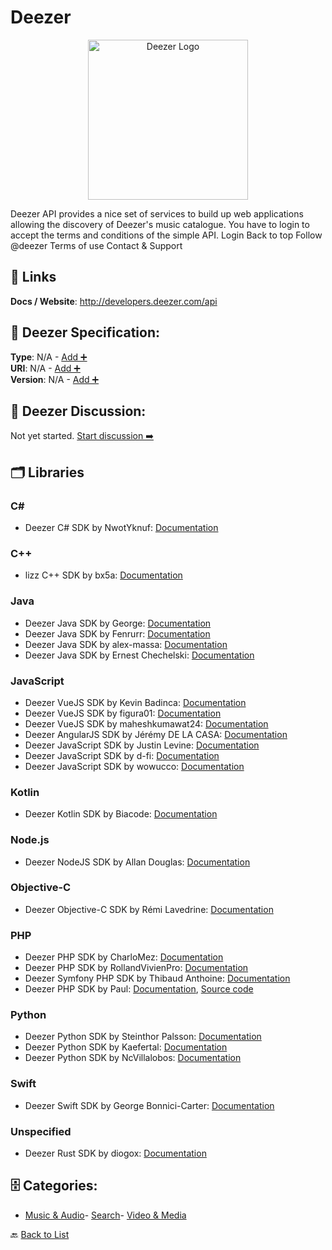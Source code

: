 # Deezer
<p align="center">
    <img width="256" src="https://raw.githubusercontent.com/apis-list/apis-list/main/apis/deezer/logo_256x256.png" alt="Deezer Logo"/>
</p>
Deezer API provides a nice set of services to build up web applications allowing the discovery of Deezer's music catalogue.  You have to login to accept the terms and conditions of the simple API.  Login Back to top Follow @deezer Terms of use Contact & Support

##  🔗 Links
**Docs / Website**: http://developers.deezer.com/api

## 🧬 Deezer Specification:
**Type**: N/A - [Add ➕](https://github.com/apis-list/apis-list/edit/main/apis.yaml#L4900)  
**URI**: N/A - [Add ➕](https://github.com/apis-list/apis-list/edit/main/apis.yaml#L4900)  
**Version**: N/A - [Add ➕](https://github.com/apis-list/apis-list/edit/main/apis.yaml#L4900)

## 💬 Deezer Discussion:
Not yet started. [Start discussion ➡️](https://github.com/apis-list/apis-list/discussions/new)

## 🗂️ Libraries
### C#
- Deezer C# SDK by NwotYknuf: [Documentation](https://github.com/NwotYknuf/deezerReaper)
### C++
- lizz C++ SDK by bx5a: [Documentation](https://github.com/bx5a/lizz)
### Java
- Deezer Java SDK by George: [Documentation](https://github.com/GeorgeII/deezer-api-wrapper)
- Deezer Java SDK by Fenrurr: [Documentation](https://github.com/Fenrurr/SimpleDeezerApi)
- Deezer Java SDK by alex-massa: [Documentation](https://github.com/alex-massa/deezer-api)
- Deezer Java SDK by Ernest Chechelski: [Documentation](https://github.com/ernichechelski/DeezerMusicTour)
### JavaScript
- Deezer VueJS SDK by Kevin Badinca: [Documentation](https://github.com/kainister/deezweb)
- Deezer VueJS SDK by figura01: [Documentation](https://github.com/figura01/api-deezer-vujes)
- Deezer VueJS SDK by maheshkumawat24: [Documentation](https://github.com/maheshkumawat24/deezer-vue)
- Deezer AngularJS SDK by Jérémy DE LA CASA: [Documentation](https://github.com/jeremydelacasa/angular-deezer-api)
- Deezer JavaScript SDK by Justin Levine: [Documentation](https://github.com/jclevine/real-deezer-api)
- Deezer JavaScript SDK by d-fi: [Documentation](https://github.com/d-fi/deezer-request2)
- Deezer JavaScript SDK by wowucco: [Documentation](https://github.com/wowucco/deezer-api)
### Kotlin
- Deezer Kotlin SDK by Biacode: [Documentation](https://github.com/Biacode/jdeezer)
### Node.js
- Deezer NodeJS SDK by Allan Douglas: [Documentation](https://github.com/AllanDouglas/api-deezer-node-example)
### Objective-C
- Deezer Objective-C SDK by Rémi Lavedrine: [Documentation](https://github.com/Shosta/deezer-search-artist)
### PHP
- Deezer PHP SDK by CharloMez: [Documentation](https://github.com/CharloMez/charlo-deezer-api)
- Deezer PHP SDK by RollandVivienPro: [Documentation](https://github.com/RollandVivienPro/deezer-notif-api)
- Deezer Symfony PHP SDK by Thibaud Anthoine: [Documentation](https://github.com/thibaudanthoine/deezer-api-console)
- Deezer PHP SDK by Paul: [Documentation](https://github.com/PouleR/deezer-api), [Source code](https://packagist.org/packages/pouler/deezer-api)
### Python
- Deezer Python SDK by Steinthor Palsson: [Documentation](https://github.com/steinitzu/pydeezer)
- Deezer Python SDK by Kaefertal: [Documentation](https://github.com/Kaefertal/Deezer-API-data-exporter)
- Deezer Python SDK by NcVillalobos: [Documentation](https://github.com/NcVillalobos/DeezerPy)
### Swift
- Deezer Swift SDK by George Bonnici-Carter: [Documentation](https://github.com/GeorgeB123/Song_Search)
### Unspecified
- Deezer Rust SDK by diogox: [Documentation](https://github.com/diogox/deezer_metadata)


## 🗄️ Categories:
- [Music & Audio](https://github.com/apis-list/apis-list#music--audio-)- [Search](https://github.com/apis-list/apis-list#search-)- [Video & Media](https://github.com/apis-list/apis-list#video--media-)

🔙  [Back to List](https://github.com/apis-list/apis-list)
